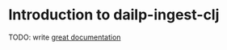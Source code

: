 # Introduction to dailp-ingest-clj

TODO: write [great documentation](http://jacobian.org/writing/what-to-write/)

